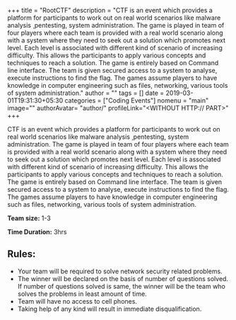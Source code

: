 +++
title = "RootCTF"
description = "CTF is an event which provides a platform for participants to work out on real world scenarios like malware analysis ¸pentesting, system administration. The game is played in team of four players where each team is provided with a real world scenario along with a system where they need to seek out a solution which promotes next level. Each level is associated with different kind of scenario of increasing difficulty. This allows the participants to apply various concepts and techniques to reach a solution. The game is entirely based on Command line interface. The team is given secured access to a system to analyse, execute instructions to find the flag. The games assume players to have knowledge in computer engineering such as files, networking, various tools of system administration."
author = ""
tags = []
date = 2019-03-01T19:31:30+05:30
categories = ["Coding Events"]
nomenu = "main"
image="<BACKGROUND IMAGE FOR YOUR POST>"
authorAvatar= "author/<YOUR AVATAR>"
profileLink="<WITHOUT HTTP:// PART>"
+++

CTF is an event which provides a platform for participants to work out on real world scenarios like malware analysis ¸pentesting, system administration. The game is played in team of four players where each team is provided with a real world scenario along with a system where they need to seek out a solution which promotes next level. Each level is associated with different kind of scenario of increasing difficulty. This allows the participants to apply various concepts and techniques to reach a solution. The game is entirely based on Command line interface. The team is given secured access to a system to analyse, execute instructions to find the flag. The games assume players to have knowledge in computer engineering such as files, networking, various tools of system administration.

**Team size:** 1-3

**Time Duration:** 3hrs

## Rules:

-   Your team will be required to solve network security related problems.
-   The winner will be declared on the basis of number of questions solved. If number of questions solved is same, the winner will be the team who solves the problems in least amount of time.
-   Team will have no access to cell phones.
-   Taking help of any kind will result in immediate disqualification.


